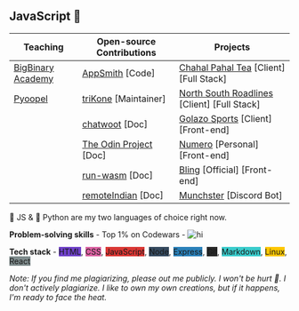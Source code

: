 ## JavaScript 💛

| Teaching | Open-source Contributions | Projects |
|---|---|---|
|[BigBinary Academy](https://academy.bigbinary.com/)| [AppSmith](https://github.com/appsmithorg/appsmith) [Code] |  [Chahal Pahal Tea](https://www.chahalpahaltea.com/) [Client] [Full Stack] |   |
|[Pyoopel](https://www.pyoopel.com)| [triKone](https://bharat-patodi.github.io/trikone/) [Maintainer] |  [North South Roadlines](#) [Client] [Full Stack] | |
|| [chatwoot](https://github.com/chatwoot/chatwoot) [Doc] | [Golazo Sports](https://golazo-sports.herokuapp.com/) [Client] [Front-end] | |
|| [The Odin Project](https://github.com/TheOdinProject/curriculum) [Doc] | [Numero](https://altcampus.github.io/numero/build/index.html) [Personal] [Front-end] |
|| [run-wasm](https://github.com/slipHQ/run-wasm) [Doc] |  [Bling](https://bling-wip.netlify.app/) [Official] [Front-end]  |
|| [remoteIndian](https://remoteindian.vercel.app/) [Doc] | [Munchster](https://github.com/bharat-patodi/munchster) [Discord Bot] |

🦚 JS & 🦩 Python are my two languages of choice right now.

**Problem-solving skills** - Top 1% on Codewars - ![hi](https://www.codewars.com/users/bharat-patodi/badges/small)

**Tech stack** - <span style="background-color:#6e40c9 ">HTML</span>, <span style="background-color:#db61a2 ">CSS</span>, <span style="background-color:#da3633 ">JavaScript</span>, <span style="background-color:#34495e ">Node</span>, <span style="background-color:#2980b9 ">Express</span>, <span style="background-color:#272727 ">Git</span>, <span style="background-color:#39cccc ">Markdown</span>, <span style="background-color:#ffc600 ">Linux</span>, <span style="background-color:#7f8c8d ">React</span>

<!-- Things that I like talking about: Web Accessibility and Design Systems. -->
<!-- Include a word about my interest in serverless and JAMStack -->
<!--  Also include WASM, typeScript, NextJS and Supabase -->
<!-- Create small launched projects like npm module, a browser of my own, my blog, numero, giftMeThis, etc. -->
<!-- Display these projects using a markdown table -->
<!-- Add some colours -->
<!-- Make each project have a style of its own: (a) Numero to have a neumorphic style (b) XX to have a scroll style of remix.run & appsmith -->
<!-- We can add images and stuff for better project view. Ref: https://github.com/yiremorlans/yiremorlans -->
<!-- Include my leetCode 1% profile -->
<!-- Include my CodeWars 1% profile -->
<!-- Include my Portfolio projects that are being used by people === 3 to 6 -->
<!-- Include my Open Source contribs -->
<!-- Include my live streams -->
*Note: If you find me plagiarizing, please out me publicly. I won't be hurt 🦝. I don't actively plagiarize. I like to own my own creations, but if it happens, I'm ready to face the heat.*
